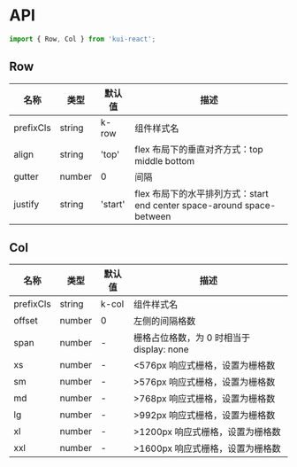 # API

```jsx
import { Row, Col } from 'kui-react';
```

## Row

| 名称      | 类型   | 默认值  | 描述                                                                   |
| --------- | ------ | ------- | ---------------------------------------------------------------------- |
| prefixCls | string | k-row   | 组件样式名                                                             |
| align     | string | 'top'   | flex 布局下的垂直对齐方式：top middle bottom                           |
| gutter    | number | 0       | 间隔                                                                   |
| justify   | string | 'start' | flex 布局下的水平排列方式：start end center space-around space-between |

## Col

| 名称      | 类型   | 默认值 | 描述                                      |
| --------- | ------ | ------ | ----------------------------------------- |
| prefixCls | string | k-col  | 组件样式名                                |
| offset    | number | 0      | 左侧的间隔格数                            |
| span      | number | -      | 栅格占位格数，为 0 时相当于 display: none |
| xs        | number | -      | <576px 响应式栅格，设置为栅格数           |
| sm        | number | -      | >576px 响应式栅格，设置为栅格数           |
| md        | number | -      | >768px 响应式栅格，设置为栅格数           |
| lg        | number | -      | >992px 响应式栅格，设置为栅格数           |
| xl        | number | -      | >1200px 响应式栅格，设置为栅格数          |
| xxl       | number | -      | >1600px 响应式栅格，设置为栅格数          |
